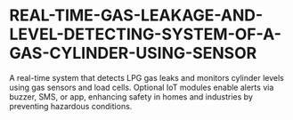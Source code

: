 # REAL-TIME-GAS-LEAKAGE-AND-LEVEL-DETECTING-SYSTEM-OF-A-GAS-CYLINDER-USING-SENSOR
A real-time system that detects LPG gas leaks and monitors cylinder levels using gas sensors and load cells. Optional IoT modules enable alerts via buzzer, SMS, or app, enhancing safety in homes and industries by preventing hazardous conditions.
